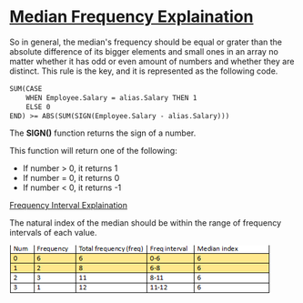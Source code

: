 
# [Median Frequency Explaination](https://leetcode.com/problems/find-median-given-frequency-of-numbers/discuss/102712/Simple-solution-NO-join-ONE-subquery)

So in general, the median's frequency should be equal or grater than the absolute difference of its bigger elements and small ones in an array no matter whether it has odd or even amount of numbers and whether they are distinct. This rule is the key, and it is represented as the following code.

```
SUM(CASE
    WHEN Employee.Salary = alias.Salary THEN 1
    ELSE 0
END) >= ABS(SUM(SIGN(Employee.Salary - alias.Salary)))
```

The **SIGN()** function returns the sign of a number.

This function will return one of the following:
* If number > 0, it returns 1
* If number = 0, it returns 0
* If number < 0, it returns -1


[Frequency Interval Explaination](https://leetcode.com/problems/find-median-given-frequency-of-numbers/discuss/681337/Super-Simple-5-Lines)

The natural index of the median should be within the range of frequency intervals of each value. 

![](image.png)
